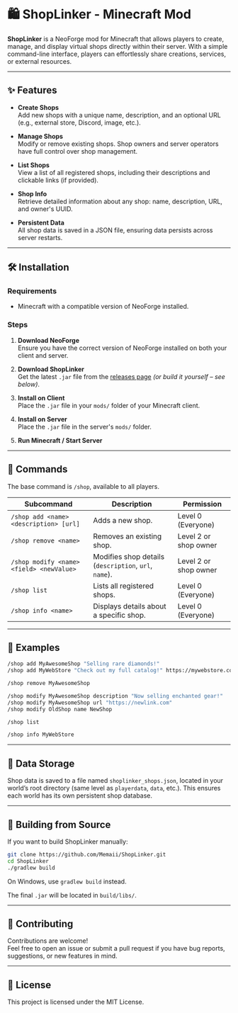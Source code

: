 # 🛍️ ShopLinker - Minecraft Mod

**ShopLinker** is a NeoForge mod for Minecraft that allows players to create, manage, and display virtual shops directly within their server. With a simple command-line interface, players can effortlessly share creations, services, or external resources.

---

## ✨ Features

- **Create Shops**  
  Add new shops with a unique name, description, and an optional URL (e.g., external store, Discord, image, etc.).

- **Manage Shops**  
  Modify or remove existing shops. Shop owners and server operators have full control over shop management.

- **List Shops**  
  View a list of all registered shops, including their descriptions and clickable links (if provided).

- **Shop Info**  
  Retrieve detailed information about any shop: name, description, URL, and owner's UUID.

- **Persistent Data**  
  All shop data is saved in a JSON file, ensuring data persists across server restarts.

---

## 🛠️ Installation

### Requirements

- Minecraft with a compatible version of NeoForge installed.

### Steps

1. **Download NeoForge**  
   Ensure you have the correct version of NeoForge installed on both your client and server.

2. **Download ShopLinker**  
   Get the latest `.jar` file from the [releases page](https://github.com/Memaii/ShopLinker/releases) *(or build it yourself – see below)*.

3. **Install on Client**  
   Place the `.jar` file in your `mods/` folder of your Minecraft client.

4. **Install on Server**  
   Place the `.jar` file in the server's `mods/` folder.

5. **Run Minecraft / Start Server**

---

## 💬 Commands

The base command is `/shop`, available to all players.

| Subcommand                                      | Description                                 | Permission                  |
|-------------------------------------------------|---------------------------------------------|-----------------------------|
| `/shop add <name> <description> [url]`          | Adds a new shop.                            | Level 0 (Everyone)    |
| `/shop remove <name>`                           | Removes an existing shop.                   | Level 2 or shop owner       |
| `/shop modify <name> <field> <newValue>`        | Modifies shop details (`description`, `url`, `name`). | Level 2 or shop owner       |
| `/shop list`                                    | Lists all registered shops.                 | Level 0 (Everyone)          |
| `/shop info <name>`                             | Displays details about a specific shop.     | Level 0 (Everyone)          |

---

## 🧾 Examples

```bash
/shop add MyAwesomeShop "Selling rare diamonds!"
/shop add MyWebStore "Check out my full catalog!" https://mywebstore.com

/shop remove MyAwesomeShop

/shop modify MyAwesomeShop description "Now selling enchanted gear!"
/shop modify MyAwesomeShop url "https://newlink.com"
/shop modify OldShop name NewShop

/shop list

/shop info MyWebStore
```

---

## 💾 Data Storage

Shop data is saved to a file named `shoplinker_shops.json`, located in your world’s root directory (same level as `playerdata`, `data`, etc.). This ensures each world has its own persistent shop database.

---

## 🧪 Building from Source

If you want to build ShopLinker manually:

```bash
git clone https://github.com/Memaii/ShopLinker.git
cd ShopLinker
./gradlew build
```
On Windows, use `gradlew build` instead.

The final `.jar` will be located in `build/libs/`.

---

## 🤝 Contributing

Contributions are welcome!  
Feel free to open an issue or submit a pull request if you have bug reports, suggestions, or new features in mind.

---

## 📄 License

This project is licensed under the MIT License.